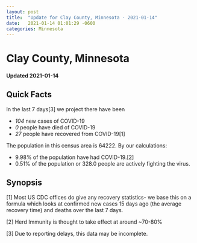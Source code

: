 ```yaml
---
layout: post
title:  "Update for Clay County, Minnesota - 2021-01-14"
date:   2021-01-14 01:01:29 -0600
categories: Minnesota
---
```


# Clay County, Minnesota
#### Updated 2021-01-14

## Quick Facts

In the last 7 days[3] we project there have been
- *104* new cases of COVID-19
- *0* people have died of COVID-19
- *27* people have recovered from COVID-19[1]

The population in this census area is 64222. By our calculations:
- 9.98% of the population have had COVID-19.[2]
- 0.51% of the population or 328.0 people are actively fighting the virus.

## Synopsis




[1] Most US CDC offices do give any recovery statistics- we base this on a formula which looks at confirmed new cases
15 days ago (the average recovery time) and deaths over the last 7 days.

[2] Herd Immunity is thought to take effect at around ~70-80%

[3] Due to reporting delays, this data may be incomplete.
 
    